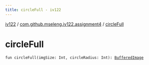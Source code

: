 ```yaml
---
title: circleFull - iv122
---
```


[iv122](../index.md) / [com.github.mseleng.iv122.assignment4](index.md) / [circleFull](.)

# circleFull

`fun circleFull(imgSize: Int, circleRadius: Int): `[`BufferedImage`](http://docs.oracle.com/javase/6/docs/api/java/awt/image/BufferedImage.html)